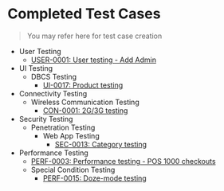 # Completed Test Cases
> You may refer here for test case creation

 * User Testing
   * [USER-0001: User testing - Add Admin](<./User Testing/USER-0001_user_testing_add_admin.md>)  
 * UI Testing
   * DBCS Testing
     * [UI-0017: Product testing](<./UI Testing/DBCS Testing/UI-0017_product_testing.md>)  
 * Connectivity Testing
   * Wireless Communication Testing
     * [CON-0001: 2G/3G testing](<./Connectivity Testing/Wireless Communication Testing/CON-0001_2g_3g_testing.md>)
 * Security Testing
   * Penetration Testing
     * Web App Testing
       * [SEC-0013: Category testing](<./Security Testing/Penetration Testing/Web App Testing/SEC-0013_category_testing.md>) 
 * Performance Testing
   * [PERF-0003: Performance testing - POS 1000 checkouts](<./Performance Testing/PERF-0003_performance_testing_pos_1000_checkouts.md>)  
   * Special Condition Testing
     * [PERF-0015: Doze-mode testing](<./Performance Testing/Special Condition Testing/PERF-0015_doze_mode_testing.md>)  
